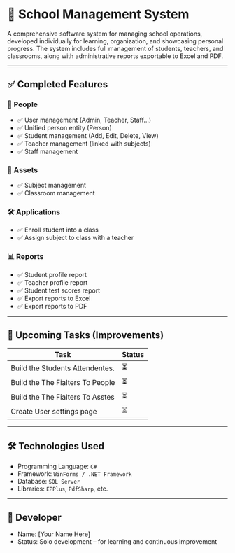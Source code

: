 ﻿# 🏫 School Management System

A comprehensive software system for managing school operations, developed individually for learning, organization, and showcasing personal progress. The system includes full management of students, teachers, and classrooms, along with administrative reports exportable to Excel and PDF.

---

## ✅ Completed Features

### 👥 People
- ✅ User management (Admin, Teacher, Staff...)
- ✅ Unified person entity (Person)
- ✅ Student management (Add, Edit, Delete, View)
- ✅ Teacher management (linked with subjects)
- ✅ Staff management

### 🏫 Assets
- ✅ Subject management
- ✅ Classroom management

### 🛠️ Applications
- ✅ Enroll student into a class
- ✅ Assign subject to class with a teacher

### 📊 Reports
- ✅ Student profile report
- ✅ Teacher profile report
- ✅ Student test scores report
- ✅ Export reports to Excel
- ✅ Export reports to PDF

---

## 🚧 Upcoming Tasks (Improvements)

| Task                             | Status  |
|----------------------------------|---------|
| Build the Students Attendentes.  | ⏳      |
| Build the The Fialters To People | ⏳      |
| Build the The Fialters To Asstes | ⏳      |
| Create User settings page        | ⏳      |

---

## 🛠️ Technologies Used
- Programming Language: `C#`
- Framework: `WinForms / .NET Framework`
- Database: `SQL Server`
- Libraries: `EPPlus`, `PdfSharp`, etc.

---

## 👤 Developer
- Name: [Your Name Here]
- Status: Solo development – for learning and continuous improvement
